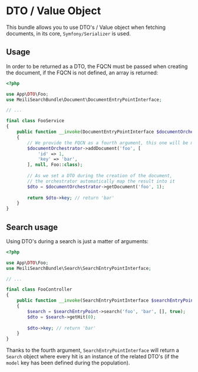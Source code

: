 # DTO / Value Object

This bundle allows you to use DTO's / Value object when fetching documents, 
in its core, `Symfony/Serializer` is used.

## Usage

In order to be returned as a DTO, the FQCN must be passed when creating the document,
if the FQCN is not defined, an array is returned:

```php
<?php

use App\DTO\Foo;
use MeiliSearchBundle\Document\DocumentEntryPointInterface;

// ...

final class FooService
{
    public function __invoke(DocumentEntryPointInterface $documentOrchestrator): string
    {
        // We provide the FQCN as a fourth argument, this one will be merged in the document payload
        $documentOrchestrator->addDocument('foo', [
            'id' => 1,
            'key' => 'bar',
        ], null, Foo::class);
    
        // As we set a DTO during the creation of the document, 
        // the orchestrator automatically map the result into it 
        $dto = $documentOrchestrator->getDocument('foo', 1);
    
        return $dto->key; // return 'bar'
    }
}
```

## Search usage

Using DTO's during a search is just a matter of arguments:

```php
<?php

use App\DTO\Foo;
use MeiliSearchBundle\Search\SearchEntryPointInterface;

// ...

final class FooController
{
    public function __invoke(SearchEntryPointInterface $searchEntryPoint): void
    {
        $search = $searchEntryPoint->search('foo', 'bar', [], true);
        $dto = $search->getHit(0);
        
        $dto->key; // return 'bar'
    }
}
```

Thanks to the fourth argument, `SearchEntryPointInterface` will return a `Search` object where 
every hit is an instance of the related DTO's (if the `model` key has been defined during the population).
